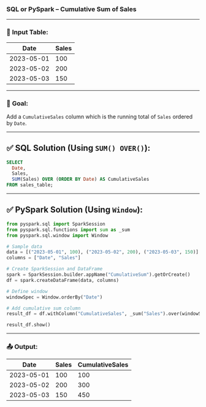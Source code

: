 ### SQL or PySpark – Cumulative Sum of Sales

---

### 🧾 **Input Table:**

| Date       | Sales |
| ---------- | ----- |
| 2023-05-01 | 100   |
| 2023-05-02 | 200   |
| 2023-05-03 | 150   |

---

### 🎯 **Goal:**

Add a `CumulativeSales` column which is the running total of `Sales` ordered by `Date`.

---

## ✅ **SQL Solution (Using `SUM() OVER()`):**

```sql
SELECT 
  Date, 
  Sales,
  SUM(Sales) OVER (ORDER BY Date) AS CumulativeSales
FROM sales_table;
```

---

## ✅ **PySpark Solution (Using `Window`):**

```python
from pyspark.sql import SparkSession
from pyspark.sql.functions import sum as _sum
from pyspark.sql.window import Window

# Sample data
data = [("2023-05-01", 100), ("2023-05-02", 200), ("2023-05-03", 150)]
columns = ["Date", "Sales"]

# Create SparkSession and DataFrame
spark = SparkSession.builder.appName("CumulativeSum").getOrCreate()
df = spark.createDataFrame(data, columns)

# Define window
windowSpec = Window.orderBy("Date")

# Add cumulative sum column
result_df = df.withColumn("CumulativeSales", _sum("Sales").over(windowSpec))

result_df.show()
```

---

### 📤 **Output:**

| Date       | Sales | CumulativeSales |
| ---------- | ----- | --------------- |
| 2023-05-01 | 100   | 100             |
| 2023-05-02 | 200   | 300             |
| 2023-05-03 | 150   | 450             |
